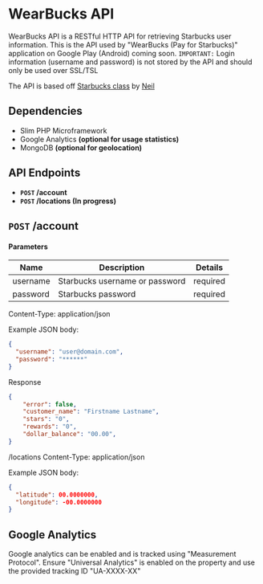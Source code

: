 WearBucks API
=============

WearBucks API is a RESTful HTTP API for retrieving Starbucks user information. This is the API used by "WearBucks (Pay for Starbucks)" application on Google Play (Android) coming soon.
<code>IMPORTANT:</code> Login information (username and password) is not stored by the API and should only be used over SSL/TSL

The API is based off [Starbucks class](https://github.com/Neal/php-starbucks) by [Neil](https://github.com/Neal)

## Dependencies
- Slim PHP Microframework
- Google Analytics **(optional for usage statistics)**
- MongoDB **(optional for geolocation)** 


## API Endpoints
- **<code>POST</code> /account**
- **<code>POST</code> /locations (In progress)**

## <code>POST</code> /account
#### Parameters ####
| Name  | Description | Details |
| ------------- | ------------- | ------------- |
| username  | Starbucks username or password  | required |
| password  | Starbucks password  | required |

Content-Type: application/json

Example JSON body:
```json
{
  "username": "user@domain.com",
  "password": "******"
}
```
Response
```json
{
    "error": false,
    "customer_name": "Firstname Lastname",
    "stars": "0",
    "rewards": "0",
    "dollar_balance": "00.00",
}
```

/locations
Content-Type: application/json

Example JSON body:
```json
{
  "latitude": 00.0000000,
  "longitude": -00.0000000
}
```

## Google Analytics 
Google analytics can be enabled and is tracked using "Measurement Protocol". Ensure "Universal Analytics" is enabled on the property and use the provided tracking ID "UA-XXXX-XX"
